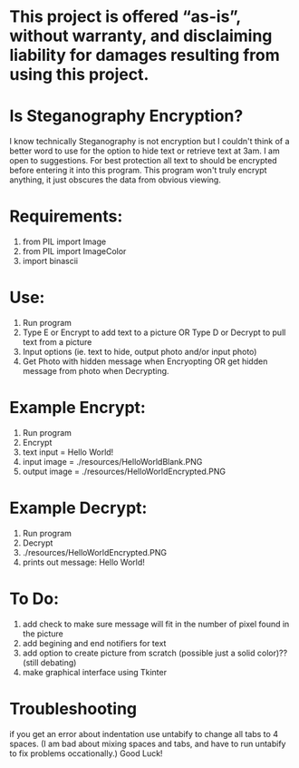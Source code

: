 # This project is offered “as-is”, without warranty, and disclaiming liability for damages resulting from using this project.


# Is Steganography Encryption?
I know technically Steganography is not encryption but I couldn't think of a better word to use for the option to hide text or retrieve text at 3am. I am open to suggestions.
For best protection all text to should be encrypted before entering it into this program. This program won't truly encrypt anything, it just obscures the data from obvious viewing. 


# Requirements:
1. from PIL import Image
2. from PIL import ImageColor
3. import binascii


# Use:
1. Run program
2. Type E or Encrypt to add text to a picture OR Type D or Decrypt to pull text from a picture
3. Input options (ie. text to hide, output photo and/or input photo)
4. Get Photo with hidden message when Encryopting OR get hidden message from photo when Decrypting. 


# Example Encrypt:
1. Run program
2. Encrypt
3. text input = Hello World!
4. input image = ./resources/HelloWorldBlank.PNG
5. output image = ./resources/HelloWorldEncrypted.PNG


# Example Decrypt:
1. Run program
2. Decrypt
3. ./resources/HelloWorldEncrypted.PNG
4. prints out message: Hello World!


# To Do:
1. add check to make sure message will fit in the number of pixel found in the picture
2. add begining and end notifiers for text
3. add option to create picture from scratch (possible just a solid color)?? (still debating)
4. make graphical interface using Tkinter


# Troubleshooting
if you get an error about indentation use untabify to change all tabs to 4 spaces. 
(I am bad about mixing spaces and tabs, and have to run untabify to fix problems occationally.)
Good Luck!
